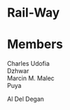 # Rail-Way

# Members
Charles Udofia <br/>
Dzhwar <br/>
Marcin M. Malec <br/>
Puya <br/>

Al Del Degan <br/>
